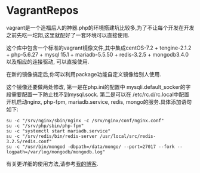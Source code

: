 # VagrantRepos

vagrant是一个造福后人的神器.php的环境搭建坑比较多,为了不让每个开发在开发之前先吃一坨翔,这里就配好了一套环境可以直接使用.

这个库中包含一个标准的vagrant镜像文件,其中集成centOS-7.2 + tengine-2.1.2 + php-5.6.27 + mysql 15.1 + mariadb-5.5.50 + redis-3.2.5 + mongodb3.4.0 以及相应的连接驱动, 可以直接使用.

在新的镜像搞定后,你可以利用package功能自定义镜像给别人使用.

这个镜像还要做两处修改, 第一是在php.ini的配置中 mysqli.default_socker的字段需要配置一下防止找不到mysql.sock. 第二是可以在 /etc/rc.d/rc.local中配置开机启动nginx, php-fpm, mariadb.service, redis, mongo的服务.具体添加语句如下:
```[shell]
su -c "/srv/nginx/sbin/nginx -c /srv/nginx/conf/nginx.conf"
su -c "/srv/php/sbin/php-fpm"
su -c "systemctl start mariadb.service"
su -c "/srv/redis/bin/redis-server /usr/local/src/redis-3.2.5/redis.conf"
su -c "/usr/bin/mongod -dbpath=/data/mongo/ --port=27017 --fork --logpath=/var/log/mongodb/mongodb.log"
```

有关更详细的使用方法,请参考[我的博客](https://flame4.github.io).

